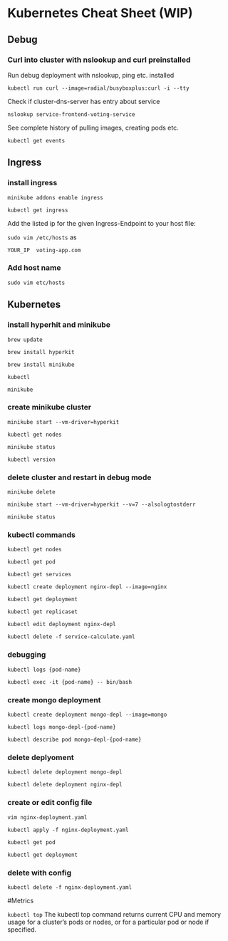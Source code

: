# Kubernetes Cheat Sheet (WIP)

## Debug

### Curl into cluster with nslookup and curl preinstalled
Run debug deployment with nslookup, ping etc. installed
 
`kubectl run curl --image=radial/busyboxplus:curl -i --tty`

Check if cluster-dns-server has entry about service

`nslookup service-frontend-voting-service`

See complete history of pulling images, creating pods etc.

`kubectl get events`

## Ingress

### install ingress

`minikube addons enable ingress`

`kubectl get ingress`

Add the listed ip for the given Ingress-Endpoint to your host file:

`sudo vim /etc/hosts` as

`YOUR_IP  voting-app.com`

### Add host name

`sudo vim etc/hosts`

## Kubernetes

### install hyperhit and minikube

`brew update`

`brew install hyperkit`

`brew install minikube`

`kubectl`

`minikube`

### create minikube cluster

`minikube start --vm-driver=hyperkit`

`kubectl get nodes`

`minikube status`

`kubectl version`

### delete cluster and restart in debug mode

`minikube delete`

`minikube start --vm-driver=hyperkit --v=7 --alsologtostderr`

`minikube status`

### kubectl commands

`kubectl get nodes`

`kubectl get pod`

`kubectl get services`

`kubectl create deployment nginx-depl --image=nginx`

`kubectl get deployment`

`kubectl get replicaset`

`kubectl edit deployment nginx-depl`

`kubectl delete -f service-calculate.yaml`

### debugging

`kubectl logs {pod-name}`

`kubectl exec -it {pod-name} -- bin/bash`

### create mongo deployment

`kubectl create deployment mongo-depl --image=mongo`

`kubectl logs mongo-depl-{pod-name}`

`kubectl describe pod mongo-depl-{pod-name}`

### delete deplyoment

`kubectl delete deployment mongo-depl`

`kubectl delete deployment nginx-depl`

### create or edit config file

`vim nginx-deployment.yaml`

`kubectl apply -f nginx-deployment.yaml`

`kubectl get pod`

`kubectl get deployment`

### delete with config

`kubectl delete -f nginx-deployment.yaml`

#Metrics

`kubectl top` The kubectl top command returns current CPU and memory usage for a cluster’s pods or nodes, or for a particular pod or node if specified.



